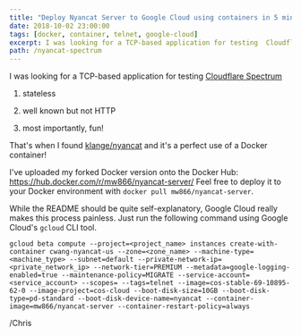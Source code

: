 ```yaml
---
title: "Deploy Nyancat Server to Google Cloud using containers in 5 mins"
date: 2018-10-02 23:00:00
tags: [docker, container, telnet, google-cloud]
excerpt: I was looking for a TCP-based application for testing  Cloudflare Spectrum...
path: /nyancat-spectrum
---
```


I was looking for a TCP-based application for testing  [Cloudflare Spectrum](https://developers.cloudflare.com/spectrum/)

1. stateless

2. well known but not HTTP

3. most importantly, fun!

That's when I found [klange/nyancat](https://github.com/klange/nyancat) and it's a perfect use of a Docker container!

I've uploaded my forked Docker version onto the Docker Hub: https://hub.docker.com/r/mw866/nyancat-server/ Feel free to deploy it to your Docker environment with `docker pull mw866/nyancat-server`.

While the README should be quite self-explanatory, Google Cloud really makes this process painless. Just run the following command using Google Cloud's `gcloud` CLI tool.

```
gcloud beta compute --project=<project_name> instances create-with-container cwang-nyancat-us --zone=<zone_name> --machine-type=<machine_type> --subnet=default --private-network-ip=<private_network_ip> --network-tier=PREMIUM --metadata=google-logging-enabled=true --maintenance-policy=MIGRATE --service-account=<service_account> --scopes= --tags=telnet --image=cos-stable-69-10895-62-0 --image-project=cos-cloud --boot-disk-size=10GB --boot-disk-type=pd-standard --boot-disk-device-name=nyancat --container-image=mw866/nyancat-server --container-restart-policy=always

```

/Chris